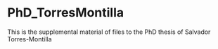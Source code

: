 # PhD_TorresMontilla
This is the supplemental material of files to the PhD thesis of Salvador Torres-Montilla
